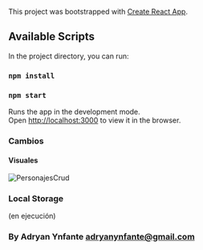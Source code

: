 This project was bootstrapped with [Create React App](https://github.com/facebook/create-react-app).

## Available Scripts

In the project directory, you can run:
### `npm install`
### `npm start`

Runs the app in the development mode.<br />
Open [http://localhost:3000](http://localhost:3000) to view it in the browser.


### Cambios 
#### Visuales
![PersonajesCrud](https://user-images.githubusercontent.com/92740455/166072152-0615e14c-cc95-4b28-8e5a-e59161b04a9c.jpg)

### Local Storage
(en ejecución)


### By Adryan Ynfante  adryanynfante@gmail.com

